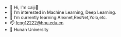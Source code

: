 - 👋 Hi, I’m caiji🐔
- 👀 I’m interested in Machine Learning, Deep Learning.
- 🌱 I’m currently learning Alexnet,ResNet,Yolo,etc.
- 📫 feng12222@hnu.edu.cn
- 🏫 Hunan University

<!---
locolocoer/locolocoer is a ✨ special ✨ repository because its `README.md` (this file) appears on your GitHub profile.
You can click the Preview link to take a look at your changes.
--->
